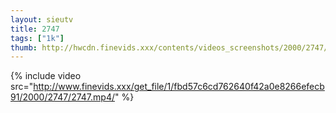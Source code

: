 ```yaml
--- 
layout: sieutv
title: 2747
tags: ["1k"]
thumb: http://hwcdn.finevids.xxx/contents/videos_screenshots/2000/2747/preview.mp4.jpg
---
```

{% include video src="http://www.finevids.xxx/get_file/1/fbd57c6cd762640f42a0e8266efecb91/2000/2747/2747.mp4/" %} 
